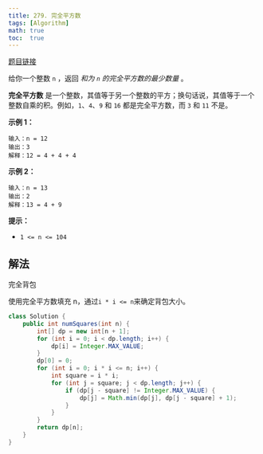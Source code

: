 ```yaml
---
title: 279. 完全平方数
tags: [Algorithm]
math: true
toc:  true
---
```


[题目链接](https://leetcode.cn/problems/perfect-squares/)

给你一个整数 `n` ，返回 *和为 `n` 的完全平方数的最少数量* 。

**完全平方数** 是一个整数，其值等于另一个整数的平方；换句话说，其值等于一个整数自乘的积。例如，`1`、`4`、`9` 和 `16` 都是完全平方数，而 `3` 和 `11` 不是。

**示例 1：**

```
输入：n = 12
输出：3 
解释：12 = 4 + 4 + 4
```

**示例 2：**

```
输入：n = 13
输出：2
解释：13 = 4 + 9
```

**提示：**

- `1 <= n <= 104`

## 解法

完全背包

使用完全平方数填充 n，通过`i * i <= n`来确定背包大小。

```java
class Solution {
    public int numSquares(int n) {
        int[] dp = new int[n + 1];
        for (int i = 0; i < dp.length; i++) {
            dp[i] = Integer.MAX_VALUE;
        }
        dp[0] = 0;
        for (int i = 0; i * i <= n; i++) {
            int square = i * i;
            for (int j = square; j < dp.length; j++) {
                if (dp[j - square] != Integer.MAX_VALUE) {
                    dp[j] = Math.min(dp[j], dp[j - square] + 1);
                }
            }
        }
        return dp[n];
    }
}
```

